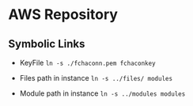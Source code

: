 # AWS Repository

## Symbolic Links
- KeyFile 
`ln -s ./fchaconn.pem fchaconkey`

- Files path in instance 
`ln -s ../files/ modules`

- Module path in instance
`ln -s ../modules modules`

